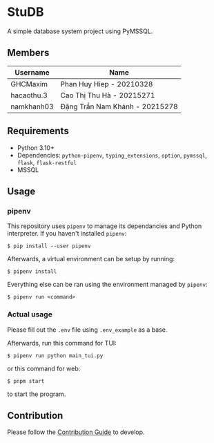 # StuDB

A simple database system project using PyMSSQL.
## Members
| Username   | Name                           |
| ---------- | ------------------------------ |
| GHCMaxim   | Phan Huy Hiep - 20210328       |
| hacaothu.3 | Cao Thị Thu Hà - 20215271      |
| namkhanh03 | Đặng Trần Nam Khánh - 20215278 |


## Requirements

-   Python 3.10+
-   Dependencies: `python-pipenv`, `typing_extensions`, `option`, `pymssql`, `flask`, `flask-restful`
-   MSSQL

## Usage

### pipenv

This repository uses `pipenv` to manage its dependancies and Python interpreter. If you haven't installed `pipenv`:

```
$ pip install --user pipenv
```

Afterwards, a virtual environment can be setup by running:

```
$ pipenv install
```

Everything else can be ran using the environment managed by `pipenv`:

```
$ pipenv run <command>
```

### Actual usage

Please fill out the `.env` file using `.env_example` as a base.

Afterwards, run this command for TUI:

```
$ pipenv run python main_tui.py
```
or this command for web:

```
$ pnpm start
```

to start the program.

## Contribution

Please follow the [Contribution Guide](CONTRIBUTING.md) to develop.

